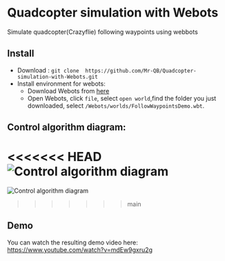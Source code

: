 # Quadcopter simulation with Webots
Simulate quadcopter(Crazyflie) following waypoints using webbots
## Install 
* Download : ```git clone 
https://github.com/Mr-QB/Quadcopter-simulation-with-Webots.git```
* Install environment for webots:
    * Download Webots from [here](https://cyberbotics.com/)
    * Open Webots, click ```file```, select ```open world```,find the folder you just downloaded, select ```/Webots/worlds/FollowWaypointsDemo.wbt```.
## Control algorithm diagram:
<<<<<<< HEAD
![Control algorithm diagram](Image/image1.png)
=======
![Control algorithm diagram](./Image/image1.png)
>>>>>>> main


## Demo
You can watch the resulting demo video here: https://www.youtube.com/watch?v=mdEw9gxru2g
